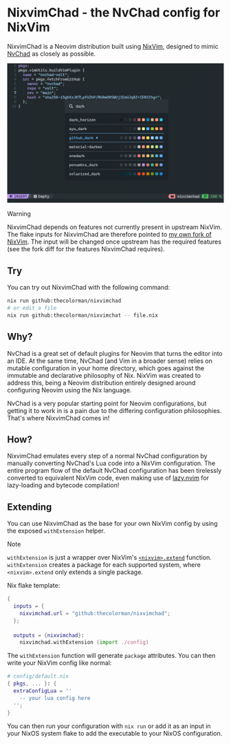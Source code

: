 # NixvimChad - the NvChad config for NixVim

NixvimChad is a Neovim distribution built using [NixVim](https://github.com/nix-community/nixvim), designed to mimic [NvChad](https://nvchad.com) as closely as possible.

![nvimchad.png](./assets/nixvimchad.png)

> [!WARNING]
> NixvimChad depends on features not currently present in upstream NixVim. The flake inputs for NixvimChad are therefore pointed to [my own fork of NixVim](https://github.com/thecolorman/nixvim). The input will be changed once upstream has the required features (see the fork diff for the features NixvimChad requires).

## Try

You can try out NixvimChad with the following command:

```bash
nix run github:thecolorman/nixvimchad
# or edit a file
nix run github:thecolorman/nixvimchat -- file.nix
```

## Why?

NvChad is a great set of default plugins for Neovim that turns the editor into an IDE. At the same time, NvChad (and Vim in a broader sense) relies on mutable configuration in your home directory, which goes against the immutable and declarative philosophy of Nix. NixVim was created to address this, being a Neovim distribution entirely designed around configuring Neovim using the Nix language.

NvChad is a very popular starting point for Neovim configurations, but getting it to work in is a pain due to the differing configuration philosophies. That's where NixvimChad comes in!

## How?

NixvimChad emulates every step of a normal NvChad configuration by manually converting NvChad's Lua code into a NixVim configuration. The entire program flow of the default NvChad configuration has been tirelessly converted to equivalent NixVim code, even making use of [lazy.nvim](https://lazy.folke.io/) for lazy-loading and bytecode compilation!

## Extending

You can use NixvimChad as the base for your own NixVim config by using the exposed `withExtension` helper.

> [!NOTE]
> `withExtension` is just a wrapper over NixVim's [`<nixvim>.extend`](https://nix-community.github.io/nixvim/platforms/standalone.html?highlight=extend#extending-an-existing-configuration) function. `withExtension` creates a package for each supported system, where `<nixvim>.extend` only extends a single package.

Nix flake template:

```nix
{
  inputs = {
    nixvimchad.url = "github:thecolorman/nixvimchad";
  };

  outputs = {nixvimchad}:
    nixvimchad.withExtension (import ./config) 
```

The `withExtension` function will generate `package` attributes. You can then write your NixVim config like normal:  

```nix
# config/default.nix
{ pkgs, ... }: {
  extraConfigLua = ''
    -- your lua config here
  '';
}
```

You can then run your configuration with `nix run` or add it as an input in your NixOS system flake to add the executable to your NixOS configuration.
